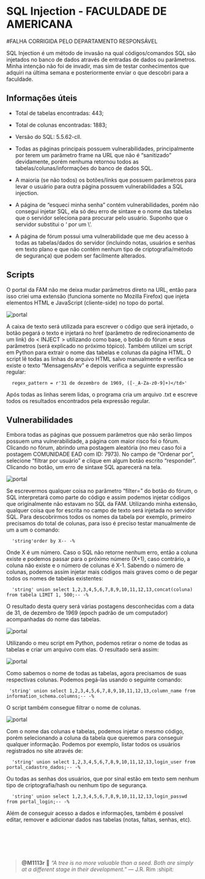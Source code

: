 # **SQL Injection - FACULDADE DE AMERICANA**
#FALHA CORRIGIDA PELO DEPARTAMENTO RESPONSÁVEL

SQL Injection é um método de invasão na qual códigos/comandos SQL são injetados no
banco de dados através de entradas de dados ou parâmetros. Minha intenção não foi de
invadir, mas sim de testar conhecimentos que adquiri na última semana e posteriormente
enviar o que descobri para a faculdade.

## **Informações úteis**

- Total de tabelas encontradas: 443;

- Total de colunas encontradas: 1883;

- Versão do SQL: 5.5.62-cll.

- Todas as páginas principais possuem vulnerabilidades, principalmente por terem um
parâmetro frame na URL que não é “sanitizado” devidamente, porém nenhuma
retornou todos as tabelas/colunas/informações do banco de dados SQL.

- A maioria (se não todos) os botões/links que possuem parâmetros para levar o usuário
para outra página possuem vulnerabilidades a SQL injection.

- A página de “esqueci minha senha” contém vulnerabilidades, porém não consegui
injetar SQL, ela só deu erro de sintaxe e o nome das tabelas que o servidor seleciona
para procurar pelo usuário. Suponho que o servidor substitui o ‘ por um \’.

- A página de fórum possui uma vulnerabilidade que me deu acesso à todas as
tabelas/dados do servidor (incluindo notas, usuários e senhas em texto plano e que
não contém nenhum tipo de criptografia/método de segurança) que podem ser
facilmente alterados.

## **Scripts** 

O portal da FAM não me deixa mudar parâmetros direto na URL, então para isso criei
uma extensão (funciona somente no Mozilla Firefox) que injeta elementos HTML e
JavaScript (cliente-side) no topo do portal.

![portal](https://drive.google.com/uc?export=view&id=1GuOkR6gYR2s0ERdJIZACez_kixlY2FYd)

A caixa de texto será utilizada para escrever o código que será injetado, o botão pegará o
texto e injetará no href (parâmetro de redirecionamento de um link) do < INJECT >
utilizando como base, o botão do fórum e seus parâmetros (será explicado no próximo
tópico).
Também utilizei um script em Python para extrair o nome das tabelas e colunas da página
HTML. O script lê todas as linhas do arquivo HTML salvo manualmente e verifica se
existe o texto “MensagensAtv” e depois verifica a seguinte expressão regular:

```
  regex_pattern = r'31 de dezembro de 1969, ([-_A-Za-z0-9]+)</td>'
```

Após todas as linhas serem lidas, o programa cria um arquivo .txt e escreve todos os
resultados encontrados pela expressão regular.

## Vulnerabilidades

Embora todas as páginas que possuem parâmetros que não serão limpos possuem uma
vulnerabilidade, a página com maior risco foi o fórum. Clicando no fórum, abrindo uma
postagem aleatória (no meu caso foi a postagem COMUNIDADE EAD com ID: 7973).
No campo de “Ordenar por”, selecione “filtrar por usuário” e clique em algum botão
escrito “responder”. Clicando no botão, um erro de sintaxe SQL aparecerá na tela.

![portal](https://drive.google.com/uc?export=view&id=1U2tHfoWovv7DRS5_klM64moD4v-kaFhk)

Se escrevermos qualquer coisa no parâmetro “filter=” do botão do fórum, o SQL
interpretará como parte do código e assim podemos injetar códigos que originalmente não
estavam no SQL da FAM.
Utilizando minha extensão, qualquer coisa que for escrita no campo de texto será injetada
no servidor SQL. Para descobrirmos todos os nomes da tabela por exemplo, primeiro
precisamos do total de colunas, para isso é preciso testar manualmente de um a um o
comando:

```
  'string'order by X-- -%
```

Onde X é um número. Caso o SQL não retorne nenhum erro, então a coluna existe e
podemos passar para o próximo número (X+1), caso contrário, a coluna não existe e o
número de colunas é X-1.
Sabendo o número de colunas, podemos assim injetar mais códigos mais graves como o
de pegar todos os nomes de tabelas existentes:

``` 
  'string' union select 1,2,3,4,5,6,7,8,9,10,11,12,13,concat(coluna) from tabela LIMIT 1, 500;-- -%
```

O resultado desta query será várias postagens desconhecidas com a data de 31, de
dezembro de 1969 (epoch padrão de um computador) acompanhadas do nome das
tabelas.

![portal](https://drive.google.com/uc?export=view&id=1zN9PRl5DCCrDirpysKyPmXxMgEnG1rGY)

Utilizando o meu script em Python, podemos retirar o nome de todas as tabelas e criar
um arquivo com elas. O resultado será assim:

![portal](https://drive.google.com/uc?export=view&id=1rRq6IAuhdEcEBxszi-2XFzL1ZNSzNDU9)

Como sabemos o nome de todas as tabelas, agora precisamos de suas respectivas
colunas. Podemos pegá-las usando o seguinte comando:

```
 'string' union select 1,2,3,4,5,6,7,8,9,10,11,12,13,column_name from information_schema.columns;-- -%
```

O script também consegue filtrar o nome de colunas.

![portal](https://drive.google.com/uc?export=view&id=1RdeAyAOW-CM5ounCEofAQ5oWPuMLWz_t)

Com o nome das colunas e tabelas, podemos injetar o mesmo código, porém selecionando
a coluna da tabela que queremos para conseguir qualquer informação. Podemos por
exemplo, listar todos os usuários registrados no site através de:

```
  'string' union select 1,2,3,4,5,6,7,8,9,10,11,12,13,login_user from portal_cadastro_dados;-- -%
```

Ou todas as senhas dos usuários, que por sinal estão em texto sem nenhum tipo de
criptografia/hash ou nenhum tipo de segurança.

```
  'string' union select 1,2,3,4,5,6,7,8,9,10,11,12,13,login_passwd from portal_login;-- -%
```

Além de conseguir acesso a dados e informações, também é possível editar, remover e
adicionar dados nas tabelas (notas, faltas, senhas, etc).

<br/>
<br/>
<br/>
<br/>

> **@M1113r** :dart: *“A tree is no more valuable than a seed. Both are simply at a different stage in their development.”* — J.R. Rim  :shipit:

  
